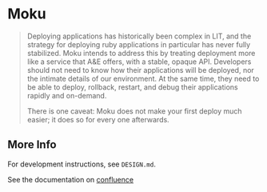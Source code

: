 # Moku

> Deploying applications has historically been complex in LIT, and the strategy for deploying
> ruby applications in particular has never fully stabilized. Moku intends to address this
> by treating deployment more like a service that A&E offers, with a stable, opaque API.
> Developers should not need to know how their applications will be deployed, nor the intimate
> details of our environment. At the same time, they need to be able to deploy, rollback,
> restart, and debug their applications rapidly and on-demand.
>
> There is one caveat: Moku does not make your first deploy much easier; it does so
> for every one afterwards.

## More Info

For development instructions, see `DESIGN.md`.

See the documentation on
[confluence](https://tools.lib.umich.edu/confluence/display/LD/Moku+for+Developers)

